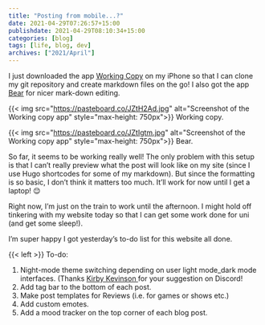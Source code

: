 ```yaml
---
title: "Posting from mobile...?"
date: 2021-04-29T07:26:57+15:00 
publishdate: 2021-04-29T08:10:34+15:00 
categories: [blog]
tags: [life, blog, dev]
archives: ["2021/April"]
---
```


I just downloaded the app [Working Copy](https://apps.apple.com/au/app/working-copy-git-client/id896694807) on my iPhone so that I can clone my git repository and create markdown files on the go!  I also got the app [Bear](https://apps.apple.com/au/app/bear/id1016366447) for nicer mark-down editing.  

{{< img src="https://pasteboard.co/JZtH2Ad.jpg" alt="Screenshot of the Working copy app" style="max-height: 750px">}}
Working copy. 


<!--more-->

{{< img src="https://pasteboard.co/JZtIgtm.jpg" alt="Screenshot of the Working copy app" style="max-height: 750px">}}
Bear. 


So far, it seems to be working really well! The only problem with this setup is that I can’t really preview what the post will look like on my site (since I use Hugo shortcodes for some of my markdown). But since the formatting is so basic, I don’t think it matters too much. It’ll work for now until I get a laptop! 😌  


Right now, I’m just on the train to work until the afternoon. I might hold off tinkering with my website today so that I can get some work done for uni (and get some sleep!).  

I’m super happy I got yesterday’s to-do list for this website all done.  


{{< left >}}
To-do: <br>
1. Night-mode theme switching depending on user light mode_dark mode interfaces. (Thanks <a href="https://kirby.kevinson.org"> Kirby Kevinson </a> for your suggestion on Discord! <br>
2. Add tag bar to the bottom of each post. <br>
3. Make post templates for Reviews (i.e. for games or shows etc.) <br>
4. Add custom emotes. <br>
5. Add a mood tracker on the top corner of each blog post.
